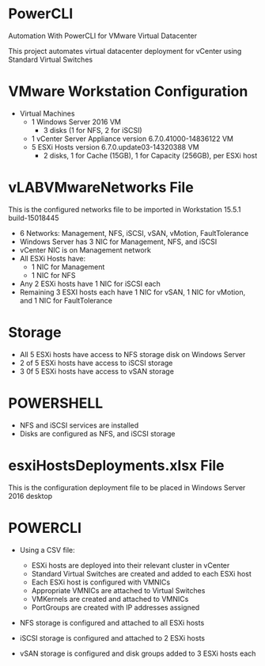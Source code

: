 # PowerCLI
Automation With PowerCLI for VMware Virtual Datacenter

This project automates virtual datacenter deployment for vCenter using Standard Virtual Switches

# VMware Workstation Configuration

* Virtual Machines
  * 1 Windows Server 2016 VM
    * 3 disks (1 for NFS, 2 for iSCSI)
  * 1 vCenter Server Appliance version 6.7.0.41000-14836122 VM
  * 5 ESXi Hosts version 6.7.0.update03-14320388 VM
    * 2 disks, 1 for Cache (15GB), 1 for Capacity (256GB), per ESXi host

# vLABVMwareNetworks File
This is the configured networks file to be imported in Workstation 15.5.1 build-15018445

* 6 Networks: Management, NFS, iSCSI, vSAN, vMotion, FaultTolerance
* Windows Server has 3 NIC for Management, NFS, and iSCSI
* vCenter NIC is on Management network
* All ESXi Hosts have:
  * 1 NIC for Management
  * 1 NIC for NFS
* Any 2 ESXi hosts have 1 NIC for iSCSI each
* Remaining 3 ESXI hosts each have 1 NIC for vSAN, 1 NIC for vMotion, and 1 NIC for FaultTolerance

# Storage
* All 5 ESXi hosts have access to NFS storage disk on Windows Server
* 2 of 5 ESXi hosts have access to iSCSI storage
* 3 0f 5 ESXi hosts have access to vSAN storage
  
# POWERSHELL
* NFS and iSCSI services are installed
* Disks are configured as NFS, and iSCSI storage

# esxiHostsDeployments.xlsx File
This is the configuration deployment file to be placed in Windows Server 2016 desktop

# POWERCLI
* Using a CSV file:
  * ESXi hosts are deployed into their relevant cluster in vCenter
  * Standard Virtual Switches are created and added to each ESXi host
  * Each ESXi host is configured with VMNICs
  * Appropriate VMNICs are attached to Virtual Switches
  * VMKernels are created and attached to VMNICs
  * PortGroups are created with IP addresses assigned

* NFS storage is configured and attached to all ESXi hosts
* iSCSI storage is configured and attached to 2 ESXi hosts
* vSAN storage is configured and disk groups added to 3 ESXi hosts each
